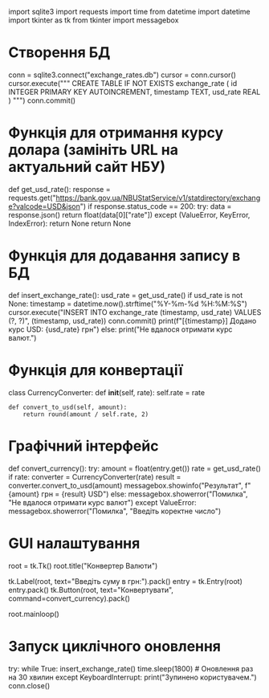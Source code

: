 import sqlite3
import requests
import time
from datetime import datetime
import tkinter as tk
from tkinter import messagebox

# Створення БД
conn = sqlite3.connect("exchange_rates.db")
cursor = conn.cursor()
cursor.execute("""
CREATE TABLE IF NOT EXISTS exchange_rate (
    id INTEGER PRIMARY KEY AUTOINCREMENT,
    timestamp TEXT,
    usd_rate REAL
)
""")
conn.commit()

# Функція для отримання курсу долара (замініть URL на актуальний сайт НБУ)
def get_usd_rate():
    response = requests.get("https://bank.gov.ua/NBUStatService/v1/statdirectory/exchange?valcode=USD&json")
    if response.status_code == 200:
        try:
            data = response.json()
            return float(data[0]["rate"])
        except (ValueError, KeyError, IndexError):
            return None
    return None

# Функція для додавання запису в БД
def insert_exchange_rate():
    usd_rate = get_usd_rate()
    if usd_rate is not None:
        timestamp = datetime.now().strftime("%Y-%m-%d %H:%M:%S")
        cursor.execute("INSERT INTO exchange_rate (timestamp, usd_rate) VALUES (?, ?)", (timestamp, usd_rate))
        conn.commit()
        print(f"[{timestamp}] Додано курс USD: {usd_rate} грн")
    else:
        print("Не вдалося отримати курс валют.")

# Функція для конвертації
class CurrencyConverter:
    def __init__(self, rate):
        self.rate = rate
    
    def convert_to_usd(self, amount):
        return round(amount / self.rate, 2)

# Графічний інтерфейс
def convert_currency():
    try:
        amount = float(entry.get())
        rate = get_usd_rate()
        if rate:
            converter = CurrencyConverter(rate)
            result = converter.convert_to_usd(amount)
            messagebox.showinfo("Результат", f"{amount} грн = {result} USD")
        else:
            messagebox.showerror("Помилка", "Не вдалося отримати курс валют")
    except ValueError:
        messagebox.showerror("Помилка", "Введіть коректне число")

# GUI налаштування
root = tk.Tk()
root.title("Конвертер Валюти")

tk.Label(root, text="Введіть суму в грн:").pack()
entry = tk.Entry(root)
entry.pack()
tk.Button(root, text="Конвертувати", command=convert_currency).pack()

root.mainloop()

# Запуск циклічного оновлення
try:
    while True:
        insert_exchange_rate()
        time.sleep(1800)  # Оновлення раз на 30 хвилин
except KeyboardInterrupt:
    print("Зупинено користувачем.")
    conn.close()
